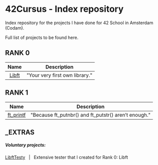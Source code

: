 # 42Cursus - Index repository

Index repository for the projects I have done for 42 School in Amsterdam (Codam).

Full list of projects to be found here.

## RANK 0
|			Name				| Description	|
|:---------------:|:-----------:|
[Libft](https://github.com/f-ras-42Cursus/libft) | "Your very first own library." |

## RANK 1
|			Name				| Description	|
|:---------------:|:-----------:|
[ft_printf](https://github.com/f-ras-42Cursus/ft_prinft) | "Because ft_putnbr() and ft_putstr() aren’t enough." |

## _EXTRAS
##### Voluntary projects:
[LibftTesty](https://github.com/f-ras-42Cursus/_EXTRAS/tree/main/LibftTesty) &nbsp; | &nbsp; Extensive tester that I created for Rank 0: Libft
